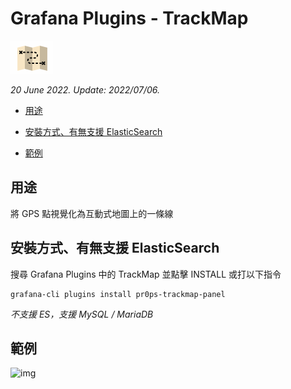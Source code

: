 # Grafana Plugins - TrackMap

![img](TrackMap_icon.png)

*20 June 2022. Update: 2022/07/06.*

* [用途](#use)

* [安裝方式、有無支援 ElasticSearch](#install)

* [範例](#example)

<h2 id="use">用途</h2>

將 GPS 點視覺化為互動式地圖上的一條線

<h2 id="install">安裝方式、有無支援 ElasticSearch</h2>

搜尋 Grafana Plugins 中的 TrackMap 並點擊 INSTALL 或打以下指令

    grafana-cli plugins install pr0ps-trackmap-panel

*不支援 ES，支援 MySQL / MariaDB*

<h2 id="example">範例</h2>

![img](TrackMap.g)

